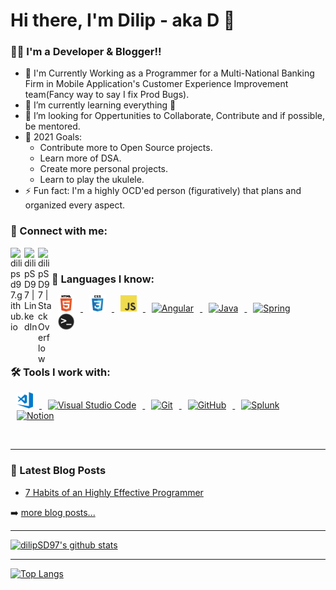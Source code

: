 <!--
Credits for building this md file with all the features goes to codeSTACKr's Youtibe Video
Videos Link: https://youtu.be/ECuqb5Tv9qI
-->
# Hi there, I'm Dilip - aka D 👋

### 🧑‍💻 I'm a Developer & Blogger!!

- 🔭 I'm Currently Working as a Programmer for a Multi-National Banking Firm in Mobile Application's Customer Experience Improvement team(Fancy way to say I fix Prod Bugs).
- 🌱 I’m currently learning everything 🤣
- 👯 I’m looking for Oppertunities to Collaborate, Contribute and if possible, be mentored.
- 🥅 2021 Goals: 
    * Contribute more to Open Source projects.
    * Learn more of DSA.
    * Create more personal projects.
    * Learn to play the ukulele.
- ⚡ Fun fact: I'm a highly OCD'ed person (figuratively) that plans and organized every aspect.

### 🔗 Connect with me:

[<img align="left" alt="dilipsd97.github.io" width="22px" src="https://maxcdn.icons8.com/Share/icon/ultraviolet/Network/domain1600.png" />][githubpage]
[<img align="left" alt="dilipSD97 | LinkedIn" width="22px" src="https://image.flaticon.com/icons/png/512/174/174857.png" />][linkedin]
[<img align="left" alt="dilipSD97 | StackOverflow" width="22px" src="http://cdn.sstatic.net/Sites/stackoverflow/img/apple-touch-icon@2.png?v=73d79a89bded&a" />][stackoverflow]

<br />

### 🤟 Languages I know:

<a href="javascript:void()">
  <p float="left">
    <img  alt="HTML5" width="26px" hspace="10" src="https://raw.githubusercontent.com/github/explore/80688e429a7d4ef2fca1e82350fe8e3517d3494d/topics/html/html.png" />
    <img  alt="CSS3" width="26px" hspace="10" src="https://raw.githubusercontent.com/github/explore/80688e429a7d4ef2fca1e82350fe8e3517d3494d/topics/css/css.png" />
    <img  alt="JavaScript" width="26px" hspace="10" src="https://raw.githubusercontent.com/github/explore/80688e429a7d4ef2fca1e82350fe8e3517d3494d/topics/javascript/javascript.png" />
    <img  alt="Angular" width="26px" hspace="10" src="https://upload.wikimedia.org/wikipedia/commons/thumb/c/cf/Angular_full_color_logo.svg/1200px-Angular_full_color_logo.svg.png" />
    <img  alt="Java" width="26px" hspace="10" src="https://cdn.iconscout.com/icon/free/png-256/java-43-569305.png" />
    <img  alt="Spring" width="26px" hspace="10" src="https://cdn.worldvectorlogo.com/logos/spring-3.svg" />
    <img  alt="Terminal" width="26px" hspace="10" src="https://raw.githubusercontent.com/github/explore/80688e429a7d4ef2fca1e82350fe8e3517d3494d/topics/terminal/terminal.png" />
  </p>
</a>

<br />

### 🛠️ Tools I work with:

<a href="javascript:void()">
  <p float="left">
    <img  alt="Visual Studio Code" width="26px" hspace="10" src="https://raw.githubusercontent.com/github/explore/80688e429a7d4ef2fca1e82350fe8e3517d3494d/topics/visual-studio-code/visual-studio-code.png" />
    <img  alt="Visual Studio Code" width="26px" hspace="10" src="https://cdn.freebiesupply.com/logos/large/2x/eclipse-11-logo-svg-vector.svg" />
    <img  alt="Git" width="26px" hspace="10" src="https://upload.wikimedia.org/wikipedia/commons/3/3f/Git_icon.svg" />
    <img  alt="GitHub" width="26px" hspace="10" src="https://maxcdn.icons8.com/Share/icon/p1em/Logos/github1600.png" />
    <img  alt="Splunk" width="26px" hspace="10" src="https://www.logolynx.com/images/logolynx/f2/f222760c66cf7aab3a64eeb0157646b6.png" />
    <img  alt="Notion" width="26px" hspace="10" src="https://upload.wikimedia.org/wikipedia/commons/4/45/Notion_app_logo.png" />
  </p>
</a>

<br />

---

### 📕 Latest Blog Posts

<!-- BLOG-POST-LIST:START -->
- [7 Habits of an Highly Effective Programmer](https://dev.to/dilipsd97/7-habits-of-an-highlt-effective-programmer-1696)
<!-- BLOG-POST-LIST:END -->

➡️ [more blog posts...](https://dev.to/dilipsd97)

---

[![dilipSD97's github stats](https://github-readme-stats.vercel.app/api?username=dilipSD97&count_private=true&show_icons=true&theme=nightowl)](https://github.com/anuraghazra/github-readme-stats)

---

[![Top Langs](https://github-readme-stats.vercel.app/api/top-langs/?username=dilipSD97&layout=compact&theme=nightowl)](https://github.com/anuraghazra/github-readme-stats)

[githubpage]: https://dilipsd97.github.io/
[linkedin]: https://www.linkedin.com/in/dilip-akshy-karthik-s-d-229170111/
[stackoverflow]: https://stackoverflow.com/users/13717981/dilip-sd?tab=profile
